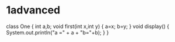 # 1advanced
class One
{
	int a,b;
	void first(int x,int y)
	{
		a=x;
		b=y;
	}
	void display()
	{
		System.out.println("a =" + a + "b="+b);
	}
}